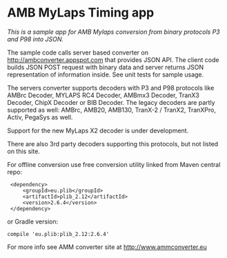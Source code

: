 AMB MyLaps Timing app
===============

*This is a sample app for AMB Mylaps conversion from binary protocols P3 and P98 into JSON.*
 
The sample code calls server based converter on http://ambconverter.appspot.com that provides JSON API.
The client code builds JSON POST request with binary data and server returns JSON representation of information inside. See unit tests for sample usage.

The servers converter supports decoders with P3 and P98 protocols like AMBrc Decoder, MYLAPS RC4 Decoder, AMBmx3 Decoder, TranX3 Decoder, ChipX Decoder or BIB Decoder. 
The legacy decoders are partly supported as well: AMBrc, AMB20, AMB130, TranX-2 / TranX2, TranXPro, Activ, PegaSys as well. 

Support for the new MyLaps X2 decoder is under development.

There are also 3rd party decoders supporting this protocols, but not listed on this site.

For offline conversion use free conversion utility linked from Maven central repo:

```
 <dependency>
     <groupId>eu.plib</groupId>
     <artifactId>plib_2.12</artifactId>
     <version>2.6.4</version>
 </dependency>
```
or Gradle version:
```
compile 'eu.plib:plib_2.12:2.6.4'
```
For more info see AMM converter site at  http://www.ammconverter.eu


